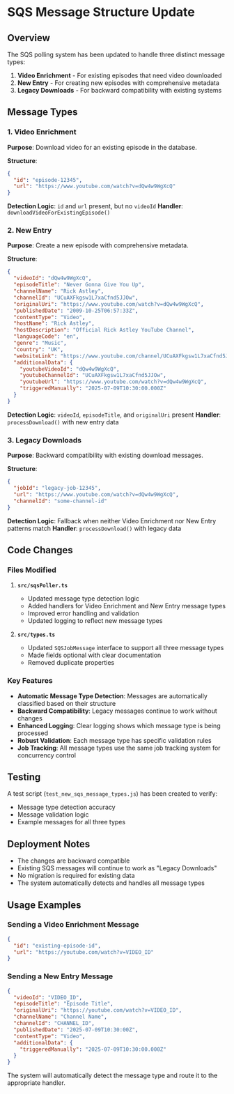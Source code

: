 # SQS Message Structure Update

## Overview

The SQS polling system has been updated to handle three distinct message types:

1. **Video Enrichment** - For existing episodes that need video downloaded
2. **New Entry** - For creating new episodes with comprehensive metadata
3. **Legacy Downloads** - For backward compatibility with existing systems

## Message Types

### 1. Video Enrichment
**Purpose**: Download video for an existing episode in the database.

**Structure**:
```json
{
  "id": "episode-12345",
  "url": "https://www.youtube.com/watch?v=dQw4w9WgXcQ"
}
```

**Detection Logic**: `id` and `url` present, but no `videoId`
**Handler**: `downloadVideoForExistingEpisode()`

### 2. New Entry
**Purpose**: Create a new episode with comprehensive metadata.

**Structure**:
```json
{
  "videoId": "dQw4w9WgXcQ",
  "episodeTitle": "Never Gonna Give You Up",
  "channelName": "Rick Astley",
  "channelId": "UCuAXFkgsw1L7xaCfnd5JJOw",
  "originalUri": "https://www.youtube.com/watch?v=dQw4w9WgXcQ",
  "publishedDate": "2009-10-25T06:57:33Z",
  "contentType": "Video",
  "hostName": "Rick Astley",
  "hostDescription": "Official Rick Astley YouTube Channel",
  "languageCode": "en",
  "genre": "Music",
  "country": "UK",
  "websiteLink": "https://www.youtube.com/channel/UCuAXFkgsw1L7xaCfnd5JJOw",
  "additionalData": {
    "youtubeVideoId": "dQw4w9WgXcQ",
    "youtubeChannelId": "UCuAXFkgsw1L7xaCfnd5JJOw",
    "youtubeUrl": "https://www.youtube.com/watch?v=dQw4w9WgXcQ",
    "triggeredManually": "2025-07-09T10:30:00.000Z"
  }
}
```

**Detection Logic**: `videoId`, `episodeTitle`, and `originalUri` present
**Handler**: `processDownload()` with new entry data

### 3. Legacy Downloads
**Purpose**: Backward compatibility with existing download messages.

**Structure**:
```json
{
  "jobId": "legacy-job-12345",
  "url": "https://www.youtube.com/watch?v=dQw4w9WgXcQ",
  "channelId": "some-channel-id"
}
```

**Detection Logic**: Fallback when neither Video Enrichment nor New Entry patterns match
**Handler**: `processDownload()` with legacy data

## Code Changes

### Files Modified

1. **`src/sqsPoller.ts`**
   - Updated message type detection logic
   - Added handlers for Video Enrichment and New Entry message types
   - Improved error handling and validation
   - Updated logging to reflect new message types

2. **`src/types.ts`**
   - Updated `SQSJobMessage` interface to support all three message types
   - Made fields optional with clear documentation
   - Removed duplicate properties

### Key Features

- **Automatic Message Type Detection**: Messages are automatically classified based on their structure
- **Backward Compatibility**: Legacy messages continue to work without changes
- **Enhanced Logging**: Clear logging shows which message type is being processed
- **Robust Validation**: Each message type has specific validation rules
- **Job Tracking**: All message types use the same job tracking system for concurrency control

## Testing

A test script (`test_new_sqs_message_types.js`) has been created to verify:
- Message type detection accuracy
- Message validation logic
- Example messages for all three types

## Deployment Notes

- The changes are backward compatible
- Existing SQS messages will continue to work as "Legacy Downloads"
- No migration is required for existing data
- The system automatically detects and handles all message types

## Usage Examples

### Sending a Video Enrichment Message
```json
{
  "id": "existing-episode-id",
  "url": "https://youtube.com/watch?v=VIDEO_ID"
}
```

### Sending a New Entry Message
```json
{
  "videoId": "VIDEO_ID",
  "episodeTitle": "Episode Title",
  "originalUri": "https://youtube.com/watch?v=VIDEO_ID",
  "channelName": "Channel Name",
  "channelId": "CHANNEL_ID",
  "publishedDate": "2025-07-09T10:30:00Z",
  "contentType": "Video",
  "additionalData": {
    "triggeredManually": "2025-07-09T10:30:00.000Z"
  }
}
```

The system will automatically detect the message type and route it to the appropriate handler.
